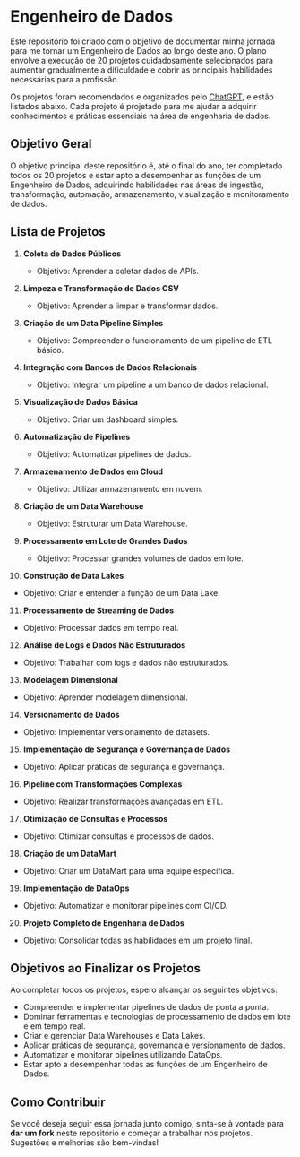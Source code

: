# Engenheiro de Dados

Este repositório foi criado com o objetivo de documentar minha jornada para me tornar um Engenheiro de Dados ao longo deste ano. O plano envolve a execução de 20 projetos cuidadosamente selecionados para aumentar gradualmente a dificuldade e cobrir as principais habilidades necessárias para a profissão.

Os projetos foram recomendados e organizados pelo [ChatGPT](https://openai.com), e estão listados abaixo. Cada projeto é projetado para me ajudar a adquirir conhecimentos e práticas essenciais na área de engenharia de dados.

## Objetivo Geral

O objetivo principal deste repositório é, até o final do ano, ter completado todos os 20 projetos e estar apto a desempenhar as funções de um Engenheiro de Dados, adquirindo habilidades nas áreas de ingestão, transformação, automação, armazenamento, visualização e monitoramento de dados.

## Lista de Projetos

1. **Coleta de Dados Públicos**  
   - Objetivo: Aprender a coletar dados de APIs.
   
2. **Limpeza e Transformação de Dados CSV**  
   - Objetivo: Aprender a limpar e transformar dados.

3. **Criação de um Data Pipeline Simples**  
   - Objetivo: Compreender o funcionamento de um pipeline de ETL básico.
   
4. **Integração com Bancos de Dados Relacionais**  
   - Objetivo: Integrar um pipeline a um banco de dados relacional.
   
5. **Visualização de Dados Básica**  
   - Objetivo: Criar um dashboard simples.
   
6. **Automatização de Pipelines**  
   - Objetivo: Automatizar pipelines de dados.
   
7. **Armazenamento de Dados em Cloud**  
   - Objetivo: Utilizar armazenamento em nuvem.

8. **Criação de um Data Warehouse**  
   - Objetivo: Estruturar um Data Warehouse.

9. **Processamento em Lote de Grandes Dados**  
   - Objetivo: Processar grandes volumes de dados em lote.

10. **Construção de Data Lakes**  
   - Objetivo: Criar e entender a função de um Data Lake.

11. **Processamento de Streaming de Dados**  
   - Objetivo: Processar dados em tempo real.

12. **Análise de Logs e Dados Não Estruturados**  
   - Objetivo: Trabalhar com logs e dados não estruturados.

13. **Modelagem Dimensional**  
   - Objetivo: Aprender modelagem dimensional.

14. **Versionamento de Dados**  
   - Objetivo: Implementar versionamento de datasets.

15. **Implementação de Segurança e Governança de Dados**  
   - Objetivo: Aplicar práticas de segurança e governança.

16. **Pipeline com Transformações Complexas**  
   - Objetivo: Realizar transformações avançadas em ETL.

17. **Otimização de Consultas e Processos**  
   - Objetivo: Otimizar consultas e processos de dados.

18. **Criação de um DataMart**  
   - Objetivo: Criar um DataMart para uma equipe específica.

19. **Implementação de DataOps**  
   - Objetivo: Automatizar e monitorar pipelines com CI/CD.

20. **Projeto Completo de Engenharia de Dados**  
   - Objetivo: Consolidar todas as habilidades em um projeto final.

## Objetivos ao Finalizar os Projetos

Ao completar todos os projetos, espero alcançar os seguintes objetivos:
- Compreender e implementar pipelines de dados de ponta a ponta.
- Dominar ferramentas e tecnologias de processamento de dados em lote e em tempo real.
- Criar e gerenciar Data Warehouses e Data Lakes.
- Aplicar práticas de segurança, governança e versionamento de dados.
- Automatizar e monitorar pipelines utilizando DataOps.
- Estar apto a desempenhar todas as funções de um Engenheiro de Dados.

## Como Contribuir

Se você deseja seguir essa jornada junto comigo, sinta-se à vontade para **dar um fork** neste repositório e começar a trabalhar nos projetos. Sugestões e melhorias são bem-vindas!

